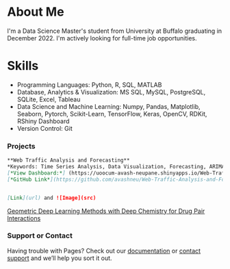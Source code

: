 # About Me
I'm a Data Science Master's student from University at Buffalo graduating in December 2022. I'm actively looking for full-time job opportunities.

# Skills
- Programming Languages: Python, R, SQL, MATLAB
- Database, Analytics & Visualization: MS SQL, MySQL, PostgreSQL, SQLite, Excel, Tableau
- Data Science and Machine Learning: Numpy, Pandas, Matplotlib, Seaborn, Pytorch, Scikit-Learn, TensorFlow, Keras, OpenCV, RDKit, RShiny Dashboard
- Version Control: Git

### Projects

```markdown
**Web Traffic Analysis and Forecasting**
*Keywords: Time Series Analysis, Data Visualization, Forecasting, ARIMA, R, RShiny, Feature Engineering, Dashboard*
[*View Dashboard:*] (https://uoocum-avash-neupane.shinyapps.io/Web-Traffic-Analysis-and-Forcasting/) Wait 1-2 minutes to load
[*GitHub Link*](https://github.com/avashneu/Web-Traffic-Analysis-and-Forecasting---Time-Series)


[Link](url) and ![Image](src)
```

[Geometric Deep Learning Methods with Deep Chemistry for Drug Pair Interactions](https://github.com/avashneu/cse676project)

### Support or Contact

Having trouble with Pages? Check out our [documentation](https://docs.github.com/categories/github-pages-basics/) or [contact support](https://support.github.com/contact) and we’ll help you sort it out.
